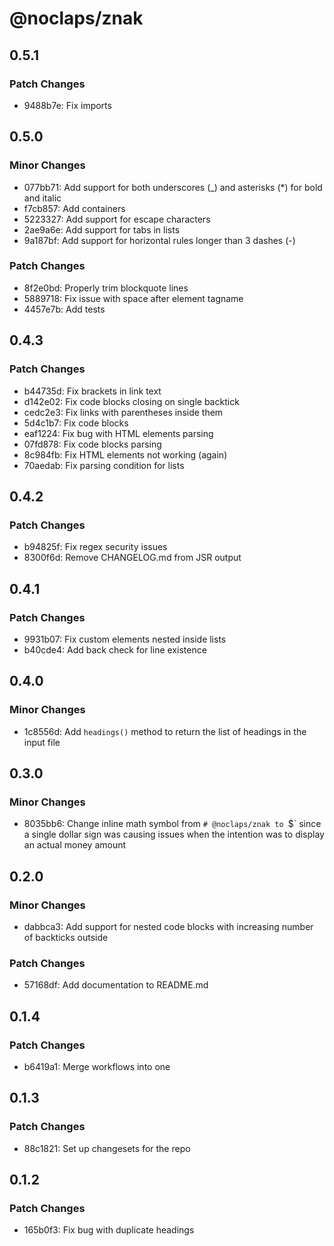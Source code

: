 # @noclaps/znak

## 0.5.1

### Patch Changes

- 9488b7e: Fix imports

## 0.5.0

### Minor Changes

- 077bb71: Add support for both underscores (\_) and asterisks (\*) for bold and italic
- f7cb857: Add containers
- 5223327: Add support for escape characters
- 2ae9a6e: Add support for tabs in lists
- 9a187bf: Add support for horizontal rules longer than 3 dashes (-)

### Patch Changes

- 8f2e0bd: Properly trim blockquote lines
- 5889718: Fix issue with space after element tagname
- 4457e7b: Add tests

## 0.4.3

### Patch Changes

- b44735d: Fix brackets in link text
- d142e02: Fix code blocks closing on single backtick
- cedc2e3: Fix links with parentheses inside them
- 5d4c1b7: Fix code blocks
- eaf1224: Fix bug with HTML elements parsing
- 07fd878: Fix code blocks parsing
- 8c984fb: Fix HTML elements not working (again)
- 70aedab: Fix parsing condition for lists

## 0.4.2

### Patch Changes

- b94825f: Fix regex security issues
- 8300f6d: Remove CHANGELOG.md from JSR output

## 0.4.1

### Patch Changes

- 9931b07: Fix custom elements nested inside lists
- b40cde4: Add back check for line existence

## 0.4.0

### Minor Changes

- 1c8556d: Add `headings()` method to return the list of headings in the input file

## 0.3.0

### Minor Changes

- 8035bb6: Change inline math symbol from `# @noclaps/znak to `$` since a single dollar sign was causing issues when the intention was to display an actual money amount

## 0.2.0

### Minor Changes

- dabbca3: Add support for nested code blocks with increasing number of backticks outside

### Patch Changes

- 57168df: Add documentation to README.md

## 0.1.4

### Patch Changes

- b6419a1: Merge workflows into one

## 0.1.3

### Patch Changes

- 88c1821: Set up changesets for the repo

## 0.1.2

### Patch Changes

- 165b0f3: Fix bug with duplicate headings
